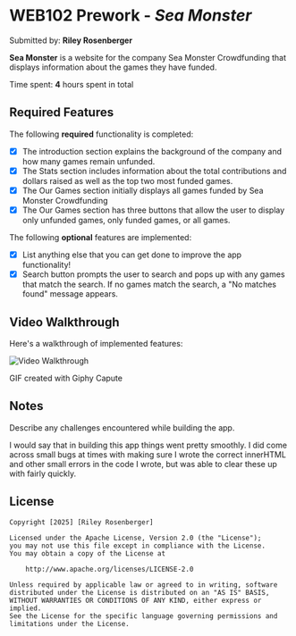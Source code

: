 # WEB102 Prework - *Sea Monster*

Submitted by: **Riley Rosenberger**

**Sea Monster** is a website for the company Sea Monster Crowdfunding that displays information about the games they have funded.

Time spent: **4** hours spent in total

## Required Features

The following **required** functionality is completed:

* [x] The introduction section explains the background of the company and how many games remain unfunded.
* [x] The Stats section includes information about the total contributions and dollars raised as well as the top two most funded games.
* [x] The Our Games section initially displays all games funded by Sea Monster Crowdfunding
* [x] The Our Games section has three buttons that allow the user to display only unfunded games, only funded games, or all games.

The following **optional** features are implemented:

* [x] List anything else that you can get done to improve the app functionality!
* [x] Search button prompts the user to search and pops up with any games that match the search. If no games match the search, a "No matches found" message appears.

## Video Walkthrough

Here's a walkthrough of implemented features:

<img src='SeaMonstergif.gif' title='Video Walkthrough' width='' alt='Video Walkthrough' />

<!-- Replace this with whatever GIF tool you used! -->
GIF created with Giphy Capute 
<!-- Recommended tools:
[Kap](https://getkap.co/) for macOS
[ScreenToGif](https://www.screentogif.com/) for Windows
[peek](https://github.com/phw/peek) for Linux. -->

## Notes

Describe any challenges encountered while building the app. 

I would say that in building this app things went pretty smoothly. I did come across small bugs at times with making sure I wrote the correct innerHTML and other small errors in the code I wrote, but was able to clear these up with fairly quickly.

## License

    Copyright [2025] [Riley Rosenberger]

    Licensed under the Apache License, Version 2.0 (the "License");
    you may not use this file except in compliance with the License.
    You may obtain a copy of the License at

        http://www.apache.org/licenses/LICENSE-2.0

    Unless required by applicable law or agreed to in writing, software
    distributed under the License is distributed on an "AS IS" BASIS,
    WITHOUT WARRANTIES OR CONDITIONS OF ANY KIND, either express or implied.
    See the License for the specific language governing permissions and
    limitations under the License.
